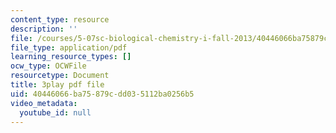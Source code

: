 ```yaml
---
content_type: resource
description: ''
file: /courses/5-07sc-biological-chemistry-i-fall-2013/40446066ba75879cdd035112ba0256b5_Kl2KpdlB8SQ.pdf
file_type: application/pdf
learning_resource_types: []
ocw_type: OCWFile
resourcetype: Document
title: 3play pdf file
uid: 40446066-ba75-879c-dd03-5112ba0256b5
video_metadata:
  youtube_id: null
---
```

